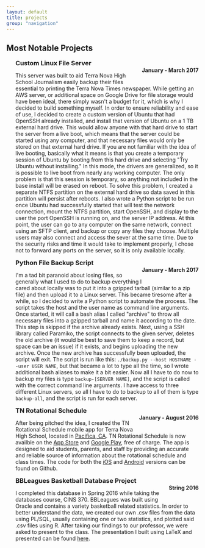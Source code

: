 ```yaml
---
layout: default
title: projects
group: "navigation"
---
```


<h2>Most Notable Projects</h2>     
<ul>
<h3 style="display:inline;">Custom Linux File Server</h3>
<h4 style="display:inline; float:right;">January - March 2017</h4>
<p>
This server was built to aid Terra Nova High School Journalism easily backup their 
files essential to printing the Terra Nova Times newspaper. While getting an AWS server, 
or additional space on Google Drive for file storage would have been ideal, 
there simply wasn't a budget for it, which is why I decided to build something myself. 
In order to ensure reliability and ease of use, I decided to create a custom version of Ubuntu 
that had OpenSSH already installed, and install that version of Ubuntu on a 1 TB external hard 
drive. This would allow anyone with that hard drive to start the server from a live boot, 
which means that the server could be started using any computer, and that necessary files 
would only be stored on that external hard drive. If you are not familiar with the idea of 
live booting, basically what it means is that you create a temporary session of Ubuntu by 
booting from this hard drive and selecting "Try Ubuntu without installing." In this mode, 
the drivers are generalized, so it is possible to live boot from nearly any working computer. 
The only problem is that this session is temporary, so anything not included in the base install 
will be erased on reboot. To solve this problem, I created a separate NTFS partition 
on the external hard drive so data saved in this partition will persist after reboots. 
I also wrote a Python script to be run once Ubuntu had successfully started that will 
test the network connection, mount the NTFS partition, start OpenSSH, and display to the 
user the port OpenSSH is running on, and the server IP address. At this point, the user 
can go to any computer on the same network, connect using an SFTP client, and backup or 
copy any files they choose.  Multiple users may also connect and access the sever at the same
time. Due to the security risks and time it would take to implement properly, 
I chose not to forward any ports on the server, so it is only available locally.
</p>

<h3 style="display:inline;">Python File Backup Script</h3>
<h4 style="display:inline; float:right;">January - March 2017</h4>
<p>
I'm a tad bit paranoid about losing files, so generally what I used to do to backup everything
I cared about locally was to put it into a gzipped tarball (similar to a zip file) and 
then upload it to a Linux server.
This became tiresome after a while, so I decided to write a Python script to automate
the process.  The script takes the host and the user name as command line arguments. 
Once started, it will call a bash alias I called "archive" to throw all necessary files 
into a gzipped tarball and name it according to the date.  This step is skipped if the 
archive already exists. Next, using a SSH library called Paramiko, the script 
connects to the given server, deletes the old archive (it would be best to save them to 
keep a record, but space can be an issue) if it exists, and begins uploading the new archive. 
Once the new archive has successfully been uploaded, the script will exit.  The script is run
like this: <code>./backup.py --host HOSTNAME --user USER NAME</code>, but that became 
a lot to type all the time, so I wrote additional bash aliases to make it a bit easier. 
Now all I have to do now to backup my files is type <code>backup-[SERVER NAME]</code>, 
and the script is called with the correct command line arguments. I have access to three 
different Linux servers, so all I have to do to backup to all of them is 
type <code>backup-all</code>, and the script is run for each server.
</p>

<h3 style="display:inline;">TN Rotational Schedule</h3>
<h4 style="display:inline; float:right;">January - August 2016</h4>
<p>After being pitched the idea, I created the TN Rotational Schedule mobile app 
for Terra Nova High School, located in <a href="https://www.google.com/maps/place/Terra+Nova+High+School/@37.6802822,-122.4596628,11z/data=!4m5!3m4!1s0x808f709c80d33127:0x118d2aa0ddff4e4b!8m2!3d37.5946419!4d-122.4761369" target="_blank"> Pacifica, CA</a>. TN Rotational Schedule is now availble on the <a href="https://itunes.apple.com/us/app/tn-rotational-schedule/id1135302983?ls=1&mt=8" target="_blank">App Store</a> and <a href="https://play.google.com/store/apps/details?id=com.adam.rotationalschedule&hl=en" target="_blank">Google Play</a>, 
free of charge.  The app is designed to aid students, parents, and staff by providing an accurate and 
reliable source of information about the rotational schedule and class times. The code for both the 
<a href="http://github.com/adamjenkins1/ios-Rotational-Schedule-app" target="_blank">iOS</a> and 
<a href="http://github.com/adamjenkins1/Rotational-Schedule-App">Android</a> versions can be found on Github.</p>

<h3 style="display:inline;">BBLeagues Basketball Database Project</h3>
<h4 style="display:inline; float:right;">String 2016</h4>
<p>I completed this database in Spring 2016 while taking the databases course, CINS 370. 
BBLeagues was built using Oracle and contains a variety basketball related statistics. 
In order to better understand the data, we created our own .csv files from the data using PL/SQL, 
usually containing one or two statistics, and plotted said .csv files using R. After taking our 
findings to our professor, we were asked to present to the class. The presentation I built using LaTeX 
and presented can be found <a href="Data/media/pdf/main.pdf" target="_blank">here</a>.</p>
</ul>
